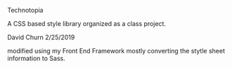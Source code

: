 Technotopia

A CSS based style library organized as a class project.

David Churn
2/25/2019

modified using my Front End Framework
mostly converting the stytle sheet information to Sass.
